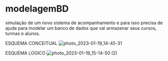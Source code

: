 # modelagemBD
simulação de um novo sistema de acompanhamento e para isso precisa de ajuda para modelar um banco de dados que vai armazenar seus cursos, turmas e alunos.


ESQUEMA CONCEITUAL
![photo_2023-01-19_14-45-31](https://user-images.githubusercontent.com/94478634/213533080-f4a29e56-687a-415b-946f-f0e3dd8d22f0.jpg)

ESQUEMA LOGICO
![photo_2023-01-19_15-14-50 (2)](https://user-images.githubusercontent.com/94478634/213533084-82d9a2d2-b48d-4ba2-9a0f-07a1cfafb294.jpg)
